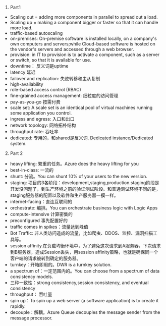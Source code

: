 01. Part1
   - Scaling out = adding more components in parallel to spread out a load.
   - Scaling up = making a component bigger or faster so that it can handle more load.
   - traffic-based autoscaling
   - on-premises: On-premise software is installed locally, on a company's own computers and servers;while Cloud-based software is hosted on the vendor's servers and accessed through a web browser.
   - provision:  in IT to provision is to activate a component, such as a server or switch, so that it is available for use.
   - downtime： 反义词是uptime
   - latency 延迟
   - failover and replication: 失败转移和主从复制
   - high-availability 
   - role-based access control (RBAC)
   - fine-grained access management: 细粒度的访问管理
   - pay-as-you-go 按需付费
   - scale set: A scale set is an identical pool of virtual machines running some application you control. 
   - ingress and egress: 入口和出口
   - network topology: 网络拓朴结构
   - throughput rate: 吞吐率
   - dedicated: 专用的，和shared是反义词. Dedicated instance/Dedicated system.
02. Part 2
   - heavy lifting: 繁重的任务。Azure does the heavy lifting for you
   - best-in-class: 一流的
   - shunt: 分流。You can shunt 10% of your users to the new version.
   - staging: 项目的3各阶段：development,staging,production.staging阶段是开发没问题了，到生产环境之前的验证测试阶段。和普通测试环境不同的是，staging服务器的配置以及软件和生产服务器一摸一样。
   - internet-facing：直连互联网的
   - orchestrate: 编排。You can orchestrate business logic with Logic Apps
   - compute-intensive 计算密集的
   - preconfigured 事先配置好的
   - traffic comes in spikes：流量达到峰值
   - Bot Traffic: 非人类访问造成的流量，比如爬虫、DDOS、监控、漏洞扫描工具等。
   - session affinity.在负载均衡环境中，为了避免这次请求到A服务器，下次请求到B服务器，造成Session丢失，用session affinity策略，也就是确保同一个客户端的请求被转到确定的服务器。
   - turnkey：开箱即用的。DWR is a turnkey solution.
   - a spectrum of：一定范围内的。You can choose from a spectrum of data consistency models.
   - 三种一致性：strong consistency,session consistency, and eventual consistency
   - throughput： 吞吐量
   - spin up：To spin up a web server (a software application) is to create it rapidly.
   - decouple：解耦。Azure Queue decouples the message sender from the message processor.
